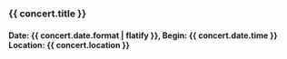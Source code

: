 ### {{ concert.title }}
#### Date: {{ concert.date.format | flatify }}, Begin: {{ concert.date.time }}<br>Location: {{ concert.location }}
